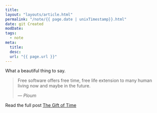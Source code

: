```yaml
---
title: 
layout: "layouts/article.html"
permalink: "/note/{{ page.date | unixTimestamp}}.html"
date: git Created
modDate: 
tags:
  - note
meta:
  title: 
  desc: 
  url: "{{ page.url }}"
---
```


What a beautiful thing to say.

<blockquote cite="https://ploum.net/2023-11-10-the-gift-of-time.html">
    <p>Free software offers free time, free life extension to many human living now and maybe in the future.</p>
    <footer>— <cite>Ploum</cite></footer>
</blockquote>

Read the full post <a href="https://ploum.net/2023-11-10-the-gift-of-time.html" class="u-in-reply-to" rel="in-reply-to">The Gift of Time</a>


<a class="u-bridgy-fed" href="https://fed.brid.gy/" hidden="from-humans"></a>